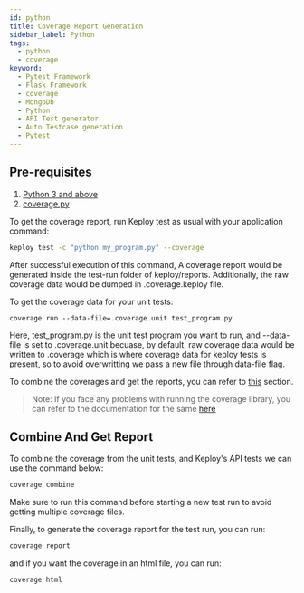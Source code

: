 ```yaml
---
id: python
title: Coverage Report Generation
sidebar_label: Python
tags:
  - python
  - coverage
keyword:
  - Pytest Framework
  - Flask Framework
  - coverage
  - MongoDb
  - Python
  - API Test generator
  - Auto Testcase generation
  - Pytest
---
```


## Pre-requisites

1. [Python 3 and above](https://www.python.org/downloads/)
2. [coverage.py](https://coverage.readthedocs.io/en/7.4.1/install.html)

To get the coverage report, run Keploy test as usual with your application command:

```bash
keploy test -c "python my_program.py" --coverage
```

After successful execution of this command, A coverage report would be generated inside the test-run folder of keploy/reports. Additionally, the raw coverage data would be dumped in .coverage.keploy file.

To get the coverage data for your unit tests:
```
coverage run --data-file=.coverage.unit test_program.py
```
Here, test_program.py is the unit test program you want to run, and --data-file is set to .coverage.unit becuase, by default, raw coverage data would be written to .coverage which is where coverage data for keploy tests is present, so to avoid overwritting we pass a new file through data-file flag.

To combine the coverages and get the reports, you can refer to [this](#Combine-And-Get-Report) section.

> Note: If you face any problems with running the coverage library, you can refer to the documentation for the same [here](https://coverage.readthedocs.io/en/7.4.2/cmd.html#execution-coverage-run)

## Combine And Get Report

To combine the coverage from the unit tests, and Keploy's API tests we can use the command below:

```bash
coverage combine
```

Make sure to run this command before starting a new test run to avoid getting multiple coverage files.

Finally, to generate the coverage report for the test run, you can run:

```bash
coverage report
```

and if you want the coverage in an html file, you can run:

```bash
coverage html
```
